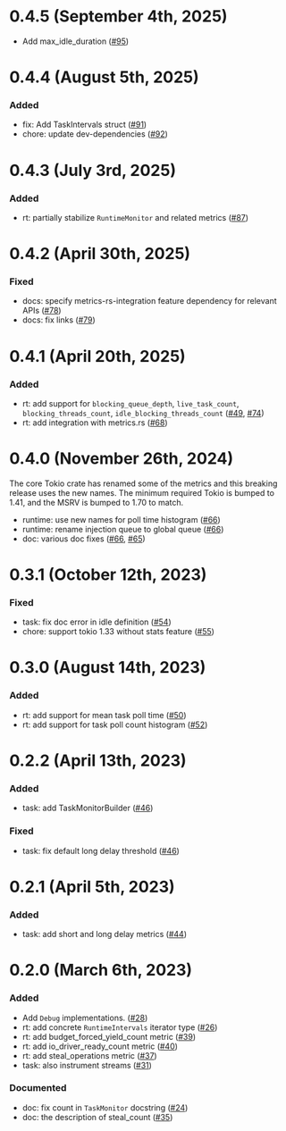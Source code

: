# 0.4.5 (September 4th, 2025)
- Add max_idle_duration ([#95])

[#95]: https://github.com/tokio-rs/tokio-metrics/pull/95

# 0.4.4 (August 5th, 2025)

### Added
 - fix: Add TaskIntervals struct ([#91])
 - chore: update dev-dependencies ([#92])

[#91]: https://github.com/tokio-rs/tokio-metrics/pull/91
[#92]: https://github.com/tokio-rs/tokio-metrics/pull/92

# 0.4.3 (July 3rd, 2025)

### Added
 - rt: partially stabilize `RuntimeMonitor` and related metrics ([#87])

[#87]: https://github.com/tokio-rs/tokio-metrics/pull/87

# 0.4.2 (April 30th, 2025)

### Fixed
 - docs: specify metrics-rs-integration feature dependency for relevant APIs ([#78])
 - docs: fix links ([#79])

[#78]: https://github.com/tokio-rs/tokio-metrics/pull/78
[#79]: https://github.com/tokio-rs/tokio-metrics/pull/79

# 0.4.1 (April 20th, 2025)

### Added
 - rt: add support for `blocking_queue_depth`, `live_task_count`, `blocking_threads_count`,
   `idle_blocking_threads_count` ([#49], [#74])
 - rt: add integration with metrics.rs ([#68])

[#49]: https://github.com/tokio-rs/tokio-metrics/pull/49
[#68]: https://github.com/tokio-rs/tokio-metrics/pull/68
[#74]: https://github.com/tokio-rs/tokio-metrics/pull/74

# 0.4.0 (November 26th, 2024)

The core Tokio crate has renamed some of the metrics and this breaking release
uses the new names. The minimum required Tokio is bumped to 1.41, and the MSRV
is bumped to 1.70 to match.

- runtime: use new names for poll time histogram ([#66])
- runtime: rename injection queue to global queue ([#66])
- doc: various doc fixes ([#66], [#65])

[#65]: https://github.com/tokio-rs/tokio-metrics/pull/65
[#66]: https://github.com/tokio-rs/tokio-metrics/pull/66

# 0.3.1 (October 12th, 2023)

### Fixed
- task: fix doc error in idle definition ([#54])
- chore: support tokio 1.33 without stats feature ([#55])

[#54]: https://github.com/tokio-rs/tokio-metrics/pull/54
[#55]: https://github.com/tokio-rs/tokio-metrics/pull/55

# 0.3.0 (August 14th, 2023)

### Added
- rt: add support for mean task poll time ([#50])
- rt: add support for task poll count histogram ([#52])

[#50]: https://github.com/tokio-rs/tokio-metrics/pull/50
[#52]: https://github.com/tokio-rs/tokio-metrics/pull/52

# 0.2.2 (April 13th, 2023)
### Added
- task: add TaskMonitorBuilder ([#46])

### Fixed
- task: fix default long delay threshold ([#46])

[#46]: https://github.com/tokio-rs/tokio-metrics/pull/46

# 0.2.1 (April 5th, 2023)

### Added
- task: add short and long delay metrics ([#44])

[#44]: https://github.com/tokio-rs/tokio-metrics/pull/44

# 0.2.0 (March 6th, 2023)

### Added
- Add `Debug` implementations. ([#28])
- rt: add concrete `RuntimeIntervals` iterator type ([#26])
- rt: add budget_forced_yield_count metric ([#39])
- rt: add io_driver_ready_count metric ([#40])
- rt: add steal_operations metric ([#37])
- task: also instrument streams ([#31])

### Documented
- doc: fix count in `TaskMonitor` docstring ([#24])
- doc: the description of steal_count ([#35])

[#24]: https://github.com/tokio-rs/tokio-metrics/pull/24
[#26]: https://github.com/tokio-rs/tokio-metrics/pull/26
[#28]: https://github.com/tokio-rs/tokio-metrics/pull/28
[#31]: https://github.com/tokio-rs/tokio-metrics/pull/31
[#35]: https://github.com/tokio-rs/tokio-metrics/pull/35
[#37]: https://github.com/tokio-rs/tokio-metrics/pull/37
[#39]: https://github.com/tokio-rs/tokio-metrics/pull/39
[#40]: https://github.com/tokio-rs/tokio-metrics/pull/40

